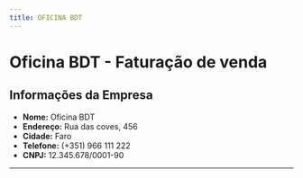 ```yaml
---
title: OFICINA BDT
---
```


# Oficina BDT - Faturação de venda

## Informações da Empresa
- **Nome:** Oficina BDT
- **Endereço:** Rua das coves, 456
- **Cidade:** Faro
- **Telefone:** (+351) 966 111 222
- **CNPJ:** 12.345.678/0001-90

---

